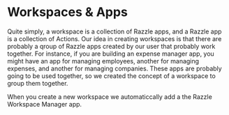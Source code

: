 # Workspaces & Apps

Quite simply, a workspace is a collection of Razzle apps, and a Razzle app is a collection of Actions. Our idea in creating workspaces is that there are probably a qroup of Razzle apps created by our user that probably work together. For instance, if you are building an expense manager app, you might have an app for managing employees, another for managing expenses, and another for managing companies. These apps are probably going to be used together, so we created the concept of a workspace to group them together.

When you create a new workspace we automaticcally add a the Razzle Workspace Manager app.
